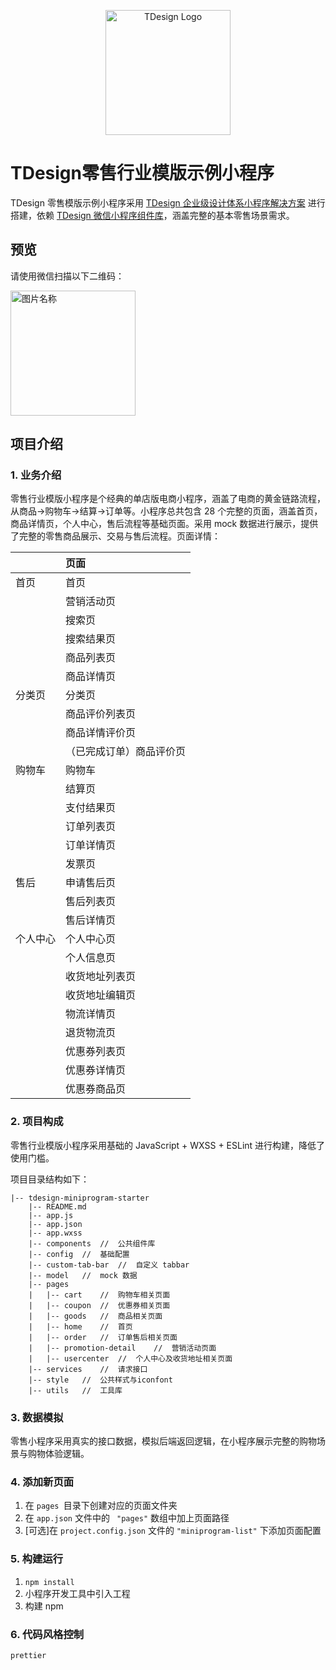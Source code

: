 <p align="center">
  <a href="https://tdesign.tencent.com/" target="_blank">
    <img alt="TDesign Logo" width="200" src="https://tdesign.gtimg.com/site/TDesign.png">
  </a>
</p>



# TDesign零售行业模版示例小程序

TDesign 零售模版示例小程序采用 [TDesign 企业级设计体系小程序解决方案](https://tdesign.tencent.com/miniprogram/overview) 进行搭建，依赖 [TDesign 微信小程序组件库](https://github.com/Tencent/tdesign-miniprogram)，涵盖完整的基本零售场景需求。



## 预览

<p>请使用微信扫描以下二维码：</p>

 <img src="https://we-retail-static-1300977798.cos.ap-guangzhou.myqcloud.com/retail-mp/common/qrcode.jpeg" width = "200" height = "200" alt="图片名称" align=center />



## 项目介绍

### 1. 业务介绍

零售行业模版小程序是个经典的单店版电商小程序，涵盖了电商的黄金链路流程，从商品->购物车->结算->订单等。小程序总共包含 28 个完整的页面，涵盖首页，商品详情页，个人中心，售后流程等基础页面。采用 mock 数据进行展示，提供了完整的零售商品展示、交易与售后流程。页面详情：

|          | 页面                     |
| :------- | :----------------------- |
| 首页     | 首页                     |
|          | 营销活动页               |
|          | 搜索页                   |
|          | 搜索结果页               |
|          | 商品列表页               |
|          | 商品详情页               |
| 分类页   | 分类页                   |
|          | 商品评价列表页           |
|          | 商品详情评价页           |
|          | （已完成订单）商品评价页 |
| 购物车   | 购物车                   |
|          | 结算页                   |
|          | 支付结果页               |
|          | 订单列表页               |
|          | 订单详情页               |
|          | 发票页                   |
| 售后     | 申请售后页               |
|          | 售后列表页               |
|          | 售后详情页               |
| 个人中心 | 个人中心页               |
|          | 个人信息页               |
|          | 收货地址列表页           |
|          | 收货地址编辑页           |
|          | 物流详情页               |
|          | 退货物流页               |
|          | 优惠券列表页             |
|          | 优惠券详情页             |
|          | 优惠券商品页             |



### 2. 项目构成

零售行业模版小程序采用基础的 JavaScript + WXSS + ESLint  进行构建，降低了使用门槛。

项目目录结构如下：

```
|-- tdesign-miniprogram-starter
    |-- README.md
    |-- app.js
    |-- app.json
    |-- app.wxss
    |-- components	//	公共组件库
    |-- config	//	基础配置
    |-- custom-tab-bar	//	自定义 tabbar
    |-- model	//	mock 数据
    |-- pages
    |   |-- cart	//	购物车相关页面
    |   |-- coupon	//	优惠券相关页面
    |   |-- goods	//	商品相关页面
    |   |-- home	//	首页
    |   |-- order	//	订单售后相关页面
    |   |-- promotion-detail	//	营销活动页面
    |   |-- usercenter	//	个人中心及收货地址相关页面
    |-- services	//	请求接口
    |-- style	//	公共样式与iconfont
    |-- utils	//	工具库
```



### 3. 数据模拟

零售小程序采用真实的接口数据，模拟后端返回逻辑，在小程序展示完整的购物场景与购物体验逻辑。



### 4. 添加新页面

1. 在 `pages `目录下创建对应的页面文件夹
2. 在 `app.json` 文件中的 ` "pages"` 数组中加上页面路径
3. [可选]在 `project.config.json` 文件的 `"miniprogram-list"` 下添加页面配置



### 5. 构建运行

1. `npm install`
2. 小程序开发工具中引入工程
3. 构建 npm



### 6. 代码风格控制

`prettier`
